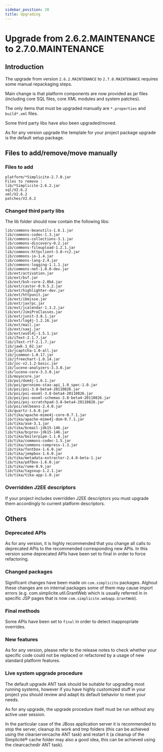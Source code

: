 ```yaml
---
sidebar_position: 20
title: Upgrading
---
```


Upgrade from 2.6.2.MAINTENANCE to 2.7.0.MAINTENANCE
===================================================

Introduction
------------

The upgrade from version `2.6.2.MAINTENANCE` to `2.7.0.MAINTENANCE` requires some manual repackaging steps.

Main change is that platform components are now provided as jar files (including core SQL files, core XML modules and system patches).

The only items that must be upgraded manually are `*.properties` and `build*.xml` files.

Some third party libs have also been upgraded/moved.

As for any version upgrade the template for your project package upgrade is the default setup package.

Files to add/remove/move manually
---------------------------------

### Files to add

```plaintext
platform/*Simplicite-2.7.0.jar
Files to remove :
lib/*Simplicite-2.6.2.jar
sql/V2.6.2
xml/V2.6.2
patches/V2.6.2
```

### Changed third party libs

The lib folder should now contain the following libs:

```plaintext
lib/commons-beanutils-1.6.1.jar
lib/commons-codec-1.3.jar
lib/commons-collections-3.1.jar
lib/commons-discovery-0.2.jar
lib/commons-fileupload-1.2.1.jar
lib/commons-httpclient-3.0-rc2.jar
lib/commons-io-1.4.jar
lib/commons-lang-2.4.jar
lib/commons-logging-1.1.1.jar
lib/commons-net-1.0.0-dev.jar
lib/ext/activation.jar
lib/ext/bsf.jar
lib/ext/bsh-core-2.0b4.jar
lib/ext/castor-0.9.5.2.jar
lib/ext/highlighter-dev.jar
lib/ext/httpunit.jar
lib/ext/ibmjsse.jar
lib/ext/jaxrpc.jar
lib/ext/jcalendar-1.3.2.jar
lib/ext/JimiProClasses.jar
lib/ext/junit-3.8.1.jar
lib/ext/log4j-1.2.16.jar
lib/ext/mail.jar
lib/ext/saaj.jar
lib/ext/wsdl4j-1.5.1.jar
lib/iText-2.1.7.jar
lib/iText-rtf-2.1.7.jar
lib/jawk.1_02.jar
lib/jcaptcha-1.0-all.jar
lib/jcommon-1.0.17.jar
lib/jfreechart-1.0.14.jar
lib/joc-v2.1.2-basic.jar
lib/lucene-analyzers-3.3.0.jar
lib/lucene-core-3.3.0.jar
lib/moyocore.jar
lib/poi/dom4j-1.6.1.jar
lib/poi/geronimo-stax-api_1.0_spec-1.0.jar
lib/poi/poi-3.8-beta4-20110826.jar
lib/poi/poi-ooxml-3.8-beta4-20110826.jar
lib/poi/poi-ooxml-schemas-3.8-beta4-20110826.jar
lib/poi/poi-scratchpad-3.8-beta4-20110826.jar
lib/poi/xmlbeans-2.4.0.jar
lib/quartz-1.6.0.jar
lib/tika/apache-mime4j-core-0.7.1.jar
lib/tika/apache-mime4j-dom-0.7.1.jar
lib/tika/asm-3.1.jar
lib/tika/bcmail-jdk15-146.jar
lib/tika/bcprov-jdk15-146.jar
lib/tika/boilerpipe-1.1.0.jar
lib/tika/commons-codec-1.5.jar
lib/tika/commons-compress-1.3.jar
lib/tika/fontbox-1.6.0.jar
lib/tika/jempbox-1.6.0.jar
lib/tika/metadata-extractor-2.4.0-beta-1.jar
lib/tika/pdfbox-1.6.0.jar
lib/tika/rome-0.9.jar
lib/tika/tagsoup-1.2.1.jar
lib/tika/tika-app-1.0.jar
```

### Overridden J2EE descriptors

If your project includes overridden J2EE descriptors you must upgrade them accordingly
to current platform descriptors.

Others
------

### Deprecated APIs

As for any version, it is highly recommended that you change all calls to deprecated APIs to the recommended corresponding new APIs.
In this version some deprecated APIs have been set to final in order to force refactoring.

### Changed packages

Significant changes have been made on `com.simplicite` packages. Alghout these changes are on internal packages
some of them may cause import errors (e.g. com.simplicite.util.GrantWeb which is usually referred in in specific
JSP pages that is now `com.simplicite.webapp.GrantWeb`).

### Final methods

Some APIs have been set to `final` in order to detect inappropriate overrides.

### New features

As for any version, please refer to the release notes to check whether your specific code could not be replaced or
refactored by a usage of new standard platform features.

### Live system upgrade procedure

The default upgrade ANT task should be suitable for upgrading most running systems, however if you have highly customized
stuff in your project you should review and adapt its default behavior to meet your needs.

As for any upgrade, the upgrade procedure itself must be run without any active user session.

In the particular case of the JBoss application server it is recommended to stop the server, cleanup its work and tmp folders
(this can be achieved using the clearservercache ANT task) and restart it (a cleanup of the Simplicit&eacute;&reg; cache folder may also a good idea,
this can be achieved using the clearcachedir ANT task).